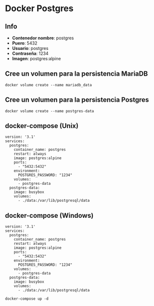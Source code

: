 # Docker Postgres

## Info
- **Contenedor nombre**: postgres
- **Puero**: 5432
- **Usuario**: postgres
- **Contraseña**: 1234
- **Imagen**: postgres:alpine

## Cree un volumen para la persistencia MariaDB
~~~
docker volume create --name mariadb_data
~~~

## Cree un volumen para la persistencia Postgres
~~~
docker volume create --name postgres-data
~~~

## docker-compose (Unix)
~~~
version: '3.1'
services:
  postgres:
    container_name: postgres
    restart: always
    image: postgres:alpine
    ports:
      - "5432:5432"
    environment:
      POSTGRES_PASSWORD: "1234"
    volumes:
      - postgres-data
  postgres-data:
    image: busybox
    volumes:
      - ./data:/var/lib/postgresql/data
~~~

## docker-compose (Windows)
~~~
version: '3.1'
services:
  postgres:
    container_name: postgres
    restart: always
    image: postgres:alpine
    ports:
      - "5432:5432"
    environment:
      POSTGRES_PASSWORD: "1234"
    volumes:
      - postgres-data
  postgres-data:
    image: busybox
    volumes:
      - ./data:/var/lib/postgresql/data
~~~
~~~
docker-compose up -d
~~~
